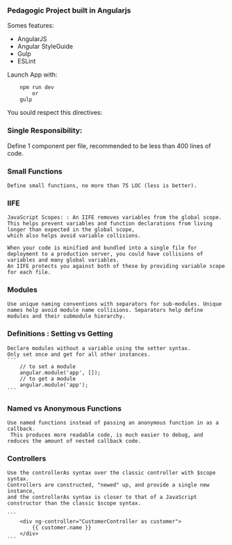### Pedagogic Project built in Angularjs

Somes features: 

* AngularJS 
* Angular StyleGuide
* Gulp
* ESLint


Launch App with:

```
    npm run dev
        or 
    gulp
```


You sould respect this directives:

### Single Responsibility: 
 Define 1 component per file, recommended to be less than 400 lines of code.

### Small Functions
    Define small functions, no more than 75 LOC (less is better).

### IIFE
    JavaScript Scopes: : An IIFE removes variables from the global scope. 
    This helps prevent variables and function declarations from living longer than expected in the global scope,
    which also helps avoid variable collisions.

    When your code is minified and bundled into a single file for deployment to a production server, you could have collisions of variables and many global variables. 
    An IIFE protects you against both of these by providing variable scope for each file.

### Modules
    Use unique naming conventions with separators for sub-modules. Unique names help avoid module name collisions. Separators help define modules and their submodule hierarchy. 

### Definitions : Setting vs Getting
    Declare modules without a variable using the setter syntax.
    Only set once and get for all other instances.
    ```
        // to set a module
        angular.module('app', []);
        // to get a module
        angular.module('app');
    ```

### Named vs Anonymous Functions
    Use named functions instead of passing an anonymous function in as a callback.
     This produces more readable code, is much easier to debug, and reduces the amount of nested callback code.

### Controllers
    Use the controllerAs syntax over the classic controller with $scope syntax.
    Controllers are constructed, "newed" up, and provide a single new instance, 
    and the controllerAs syntax is closer to that of a JavaScript constructor than the classic $scope syntax.

    ```
        <div ng-controller="CustomerController as customer">
            {{ customer.name }}
        </div>
    ```






